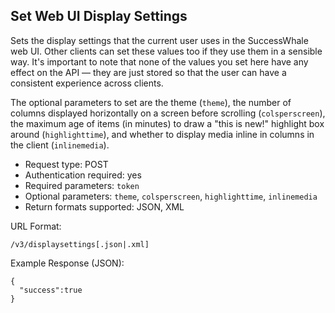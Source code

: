 Set Web UI Display Settings
---------------------------

Sets the display settings that the current user uses in the SuccessWhale web UI. Other clients can set these values too if they use them in a sensible way. It's important to note that none of the values you set here have any effect on the API &mdash; they are just stored so that the user can have a consistent experience across clients.

The optional parameters to set are the theme (`theme`), the number of columns displayed horizontally on a screen before scrolling (`colsperscreen`), the maximum age of items (in minutes) to draw a "this is new!" highlight box around (`highlighttime`), and whether to display media inline in columns in the client (`inlinemedia`).

* Request type: POST
* Authentication required: yes
* Required parameters: `token`
* Optional parameters: `theme`, `colsperscreen`, `highlighttime`, `inlinemedia`
* Return formats supported: JSON, XML

URL Format:

    /v3/displaysettings[.json|.xml]

Example Response (JSON):

    {
      "success":true
    }
